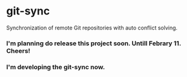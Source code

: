 # git-sync
Synchronization of remote Git repositories with auto conflict solving.

### I'm planning do release this project soon. Untill Febrary 11. Cheers!

### I'm developing the git-sync now.
